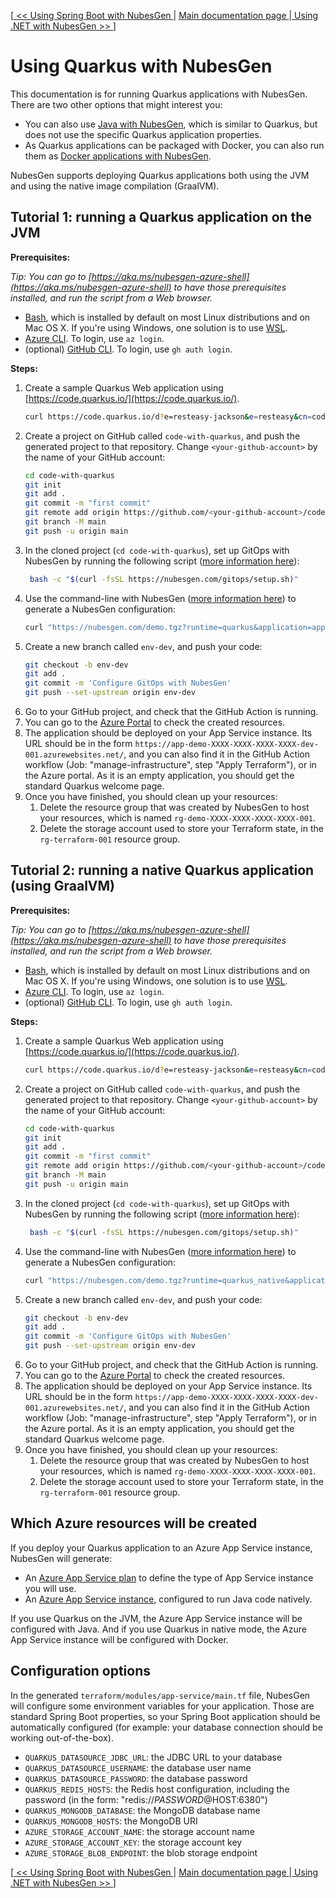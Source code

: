 [[ << Using Spring Boot with NubesGen ](spring-boot.md) | [ Main documentation page ](../README.md) |[ Using .NET with NubesGen >> ](dot-net.md)]

# Using Quarkus with NubesGen

This documentation is for running Quarkus applications with NubesGen. There are two other options that might interest you:

- You can also use [Java with NubesGen](java.md), which is similar to Quarkus, but does not use the specific Quarkus application properties.
- As Quarkus applications can be packaged with Docker, you can also run them as [Docker applications with NubesGen](docker.md).

NubesGen supports deploying Quarkus applications both using the JVM and using the native image compilation (GraalVM).

## Tutorial 1: running a Quarkus application on the JVM

__Prerequisites:__

_Tip: You can go to [https://aka.ms/nubesgen-azure-shell](https://aka.ms/nubesgen-azure-shell) to have those prerequisites installed, and run the script from a Web browser._
- [Bash](https://fr.wikipedia.org/wiki/Bourne-Again_shell), which is installed by default on most Linux distributions and on Mac OS X. If you're using Windows, one solution is to use [WSL](https://aka.ms/nubesgen-install-wsl).
- [Azure CLI](https://aka.ms/nubesgen-install-az-cli). To login, use `az login`.
- (optional) [GitHub CLI](https://cli.github.com/). To login, use `gh auth login`.

__Steps:__
1. Create a sample Quarkus Web application using [https://code.quarkus.io/](https://code.quarkus.io/).
   ```bash
   curl https://code.quarkus.io/d?e=resteasy-jackson&e=resteasy&cn=code.quarkus.io | tar -xzvf -
   ```
2. Create a project on GitHub called `code-with-quarkus`, and push the generated project to that repository. Change `<your-github-account>` by the name of your GitHub account:
   ```bash
   cd code-with-quarkus
   git init
   git add .
   git commit -m "first commit"
   git remote add origin https://github.com/<your-github-account>/code-with-quarkus.git
   git branch -M main
   git push -u origin main
   ```
3. In the cloned project (`cd code-with-quarkus`), set up GitOps with NubesGen by running the following script ([more information here](../gitops-quick-start.md)):
   ```bash
    bash -c "$(curl -fsSL https://nubesgen.com/gitops/setup.sh)"
    ```
4. Use the command-line with NubesGen ([more information here](../command-line.md)) to generate a NubesGen configuration:
   ```bash
   curl "https://nubesgen.com/demo.tgz?runtime=quarkus&application=app_service.standard&gitops=true" | tar -xzvf -
   ```
5. Create a new branch called `env-dev`, and push your code:
   ```bash
   git checkout -b env-dev
   git add .
   git commit -m 'Configure GitOps with NubesGen'
   git push --set-upstream origin env-dev
   ```
6. Go to your GitHub project, and check that the GitHub Action is running.
7. You can go to the [Azure Portal](https://aka.ms/nubesgen-portal) to check the created resources.
8. The application should be deployed on your App Service instance. Its URL should be in the form `https://app-demo-XXXX-XXXX-XXXX-XXXX-dev-001.azurewebsites.net/`, and you can also find it in the GitHub Action workflow (Job: "manage-infrastructure", step "Apply Terraform"), or in the Azure portal.
As it is an empty application, you should get the standard Quarkus welcome page.
9. Once you have finished, you should clean up your resources:
   1. Delete the resource group that was created by NubesGen to host your resources, which is named `rg-demo-XXXX-XXXX-XXXX-XXXX-001`.
   2. Delete the storage account used to store your Terraform state, in the `rg-terraform-001` resource group.

## Tutorial 2: running a native Quarkus application (using GraalVM)

__Prerequisites:__

_Tip: You can go to [https://aka.ms/nubesgen-azure-shell](https://aka.ms/nubesgen-azure-shell) to have those prerequisites installed, and run the script from a Web browser._
- [Bash](https://fr.wikipedia.org/wiki/Bourne-Again_shell), which is installed by default on most Linux distributions and on Mac OS X. If you're using Windows, one solution is to use [WSL](https://aka.ms/nubesgen-install-wsl).
- [Azure CLI](https://aka.ms/nubesgen-install-az-cli). To login, use `az login`.
- (optional) [GitHub CLI](https://cli.github.com/). To login, use `gh auth login`.

__Steps:__
1. Create a sample Quarkus Web application using [https://code.quarkus.io/](https://code.quarkus.io/).
   ```bash
   curl https://code.quarkus.io/d?e=resteasy-jackson&e=resteasy&cn=code.quarkus.io | tar -xzvf -
   ```
2. Create a project on GitHub called `code-with-quarkus`, and push the generated project to that repository. Change `<your-github-account>` by the name of your GitHub account:
   ```bash
   cd code-with-quarkus
   git init
   git add .
   git commit -m "first commit"
   git remote add origin https://github.com/<your-github-account>/code-with-quarkus.git
   git branch -M main
   git push -u origin main
   ```
3. In the cloned project (`cd code-with-quarkus`), set up GitOps with NubesGen by running the following script ([more information here](../gitops-quick-start.md)):
   ```bash
    bash -c "$(curl -fsSL https://nubesgen.com/gitops/setup.sh)"
    ```
4. Use the command-line with NubesGen ([more information here](../command-line.md)) to generate a NubesGen configuration:
   ```bash
   curl "https://nubesgen.com/demo.tgz?runtime=quarkus_native&application=app_service.standard&gitops=true" | tar -xzvf -
   ```
5. Create a new branch called `env-dev`, and push your code:
   ```bash
   git checkout -b env-dev
   git add .
   git commit -m 'Configure GitOps with NubesGen'
   git push --set-upstream origin env-dev
   ```
6. Go to your GitHub project, and check that the GitHub Action is running.
7. You can go to the [Azure Portal](https://aka.ms/nubesgen-portal) to check the created resources.
8. The application should be deployed on your App Service instance. Its URL should be in the form `https://app-demo-XXXX-XXXX-XXXX-XXXX-dev-001.azurewebsites.net/`, and you can also find it in the GitHub Action workflow (Job: "manage-infrastructure", step "Apply Terraform"), or in the Azure portal.
As it is an empty application, you should get the standard Quarkus welcome page.
9. Once you have finished, you should clean up your resources:
   1. Delete the resource group that was created by NubesGen to host your resources, which is named `rg-demo-XXXX-XXXX-XXXX-XXXX-001`.
   2. Delete the storage account used to store your Terraform state, in the `rg-terraform-001` resource group.

## Which Azure resources will be created

If you deploy your Quarkus application to an Azure App Service instance, NubesGen will generate:

- An [Azure App Service plan](https://aka.ms/nubesgen-app-service-plans) to define the type of App Service instance you will use.
- An [Azure App Service instance](https://aka.ms/nubesgen-app-service), configured to run Java code natively.

If you use Quarkus on the JVM, the Azure App Service instance will be configured with Java. And if you use Quarkus in native mode, the Azure App Service instance will 
be configured with Docker.

## Configuration options

In the generated `terraform/modules/app-service/main.tf` file, NubesGen will configure some environment variables
for your application. Those are standard Spring Boot
properties, so your Spring Boot application should be automatically configured 
(for example: your database connection should be working out-of-the-box).

- `QUARKUS_DATASOURCE_JDBC_URL`: the JDBC URL to your database
- `QUARKUS_DATASOURCE_USERNAME`: the database user name
- `QUARKUS_DATASOURCE_PASSWORD`: the database password
- `QUARKUS_REDIS_HOSTS`: the Redis host configuration, including the password (in the form: "redis://$PASSWORD@$HOST:6380")
- `QUARKUS_MONGODB_DATABASE`: the MongoDB database name
- `QUARKUS_MONGODB_HOSTS`: the MongoDB URI
- `AZURE_STORAGE_ACCOUNT_NAME`: the storage account name
- `AZURE_STORAGE_ACCOUNT_KEY`: the storage account key
- `AZURE_STORAGE_BLOB_ENDPOINT`: the blob storage endpoint

[[ << Using Spring Boot with NubesGen ](spring-boot.md) | [ Main documentation page ](../README.md) |[ Using .NET with NubesGen >> ](dot-net.md)]

